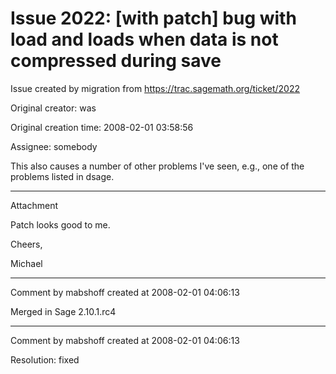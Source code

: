 # Issue 2022: [with patch] bug with load and loads when data is not compressed during save

Issue created by migration from https://trac.sagemath.org/ticket/2022

Original creator: was

Original creation time: 2008-02-01 03:58:56

Assignee: somebody

This also causes a number of other problems I've seen, e.g., one of the problems listed in dsage. 


---

Attachment

Patch looks good to me.

Cheers,

Michael


---

Comment by mabshoff created at 2008-02-01 04:06:13

Merged in Sage 2.10.1.rc4


---

Comment by mabshoff created at 2008-02-01 04:06:13

Resolution: fixed
